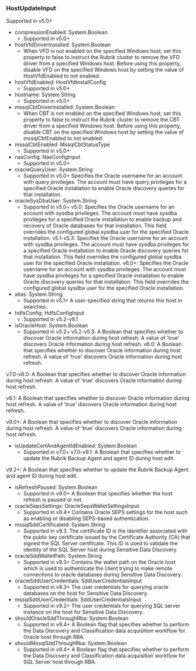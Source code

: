 ### HostUpdateInput
Supported in v5.0+

- compressionEnabled: System.Boolean
  - Supported in v5.0+
- hostVfdDriverInstalled: System.Boolean
  - When VFD is not enabled on the specified Windows host, set this property to false to instruct the Rubrik cluster to remove the VFD driver from a specified Windows host. Before using this property, disable VFD on the specified Windows host by setting the value of HostVfdEnabled to not enabled.
- hostVfdEnabled: HostVfdInstallConfig
  - Supported in v5.0+
- hostname: System.String
  - Supported in v5.0+
- mssqlCbtDriverInstalled: System.Boolean
  - When CBT is not enabled on the specified Windows host, set this property to false to instruct the Rubrik cluster to remove the CBT driver from a specified Windows host. Before using this property, disable CBT on the specified Windows host by setting the value of mssqlCbtEnabled to not enabled.
- mssqlCbtEnabled: MssqlCbtStatusType
  - Supported in v5.0+
- nasConfig: NasConfigInput
  - Supported in v5.0+
- oracleQueryUser: System.String
  - Supported in v5.0+
Specifies the Oracle username for an account with query privileges. The account must have query privileges for a specified Oracle installation to enable Oracle discovery queries for that installation.
- oracleSysDbaUser: System.String
  - Supported in v5.0+
v5.0: Specifies the Oracle username for an account with sysdba privileges. The account must have sysdba privileges for a specified Oracle installation to enable backup and recovery of Oracle databases for that installation. This field overrides the configured global sysdba user for the specified Oracle installation.
v5.1-v5.3: Specifies the Oracle username for an account with sysdba privileges. The account must have sysdba privileges for a specified Oracle installation to enable Oracle discovery queries for that installation. This field overrides the configured global sysdba user for the specified Oracle installation.
v6.0+: Specifies the Oracle username for an account with sysdba privileges. The account must have sysdba privileges for a specified Oracle installation to enable Oracle discovery queries for that installation. This field overrides the configured global sysdba user for the specified Oracle installation.
- alias: System.String
  - Supported in v5.1+
A user-specified string that returns this host in searches.
- hdfsConfig: HdfsConfigInput
  - Supported in v5.2-v9.1
- isOracleHost: System.Boolean
  - Supported in v5.2+
v5.2-v5.3: A Boolean that specifies whether to discover Oracle information during host refresh. A value of 'true' discovers Oracle information during host refresh.
v6.0: A Boolean that specifies whether to discover Oracle information during host refresh. A value of 'true' discovers Oracle information during host refresh.

v7.0-v8.0: A Boolean that specifies whether to discover Oracle information during host refresh. A value of 'true' discovers Oracle information during host refresh.

v8.1: A Boolean that specifies whether to discover Oracle information during host refresh. A value of 'true' discovers Oracle information during host refresh.

v9.0+: A Boolean that specifies whether to discover Oracle information during host refresh. A value of 'true' discovers Oracle information during host refresh.
- isUpdateCertAndAgentIdEnabled: System.Boolean
  - Supported in v7.0+
v7.0-v9.1: A Boolean that specifies whether to update the Rubrik Backup Agent and agent ID during host edit.

v9.2+: A Boolean that specifies whether to update the Rubrik Backup Agent and agent ID during host edit.
- isRefreshPaused: System.Boolean
  - Supported in v9.0+
A Boolean that specifies whether the host refresh is paused or not.
- oracleSepsSettings: OracleSepsWalletSettingsInput
  - Supported in v9.4+
Contains Oracle SEPS settings for the host such as enabling or disabling SEPS-based authentication.
- mssqlSddCertificateId: System.String
  - Supported in v9.3. The certificate ID is the identifier associated with the public key certificate issued by the Certificate Authority (CA) that signed the SQL Server certificate. This ID is used to validate the identity of the SQL Server host during Sensitive Data Discovery.
- oracleSddWalletPath: System.String
  - Supported in v9.3+
Contains the wallet path on the Oracle host which is used to authenticate the client trying to make remote connections to oracle databases during Sensitive Data Discovery.
- oracleSddUserCredentials: SddUserCredentialsInput
  - Supported in v9.3+
The user credentials for querying oracle databases on the host for Sensitive Data Discovery.
- mssqlSddUserCredentials: SddUserCredentialsInput
  - Supported in v9.2+
The user credentials for querying SQL server instance on the host for Sensitive Data Discovery.
- shouldOracleSddThroughRba: System.Boolean
  - Supported in v9.4+
A Boolean flag that specifies whether to perform the Data Discovery and Classification data acquisition workflow for Oracle host through RBA.
- shouldMssqlSddThroughRba: System.Boolean
  - Supported in v9.4+
A Boolean flag that specifies whether to perform the Data Discovery and Classification data acquisition workflow for SQL Server host through RBA.

